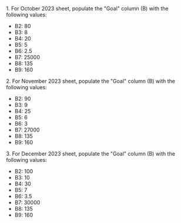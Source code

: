 1\. For October 2023 sheet, populate the "Goal" column (B) with the following values:

- B2: 80
- B3: 8
- B4: 20
- B5: 5
- B6: 2.5
- B7: 25000
- B8: 135
- B9: 160

2\. For November 2023 sheet, populate the "Goal" column (B) with the following values:

- B2: 90
- B3: 9
- B4: 25
- B5: 6
- B6: 3
- B7: 27000
- B8: 135
- B9: 160

3\. For December 2023 sheet, populate the "Goal" column (B) with the following values:

- B2: 100
- B3: 10
- B4: 30
- B5: 7
- B6: 3.5
- B7: 30000
- B8: 135
- B9: 160
